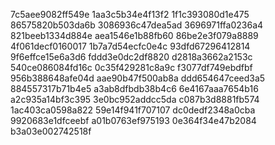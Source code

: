 7c5aee9082ff549e
1aa3c5b34e4f13f2
1f1c393080d1e475
86575820b503da6b
3086936c47dea5ad
3696971ffa0236a4
821beeb1334d884e
aea1546e1b88fb60
86be2e3f079a8889
4f061decf0160017
1b7a7d54ecfc0e4c
93dfd67296412814
9f6effce15e6a3d6
fddd3e0dc2df8820
d2818a3662a2153c
540ce086084fd16c
0c35f429281c8a9c
f3077df749ebdfbf
956b388648afe04d
aae90b47f500ab8a
ddd654647ceed3a5
884557317b71b4e5
a3ab8dfbdb38b4c6
6e4167aaa7654b16
a2c935a14bf3c395
3e0bc952addcc5da
c087b3d8881fb574
1ac403ca0598a822
59e14f941f707107
dc0dedf2348a0cba
9920683e1dfceebf
a01b0763ef975193
0e364f34e47b2084
b3a03e002742518f
